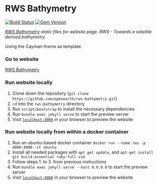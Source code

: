 # RWS Bathymetry

[![Build Status](https://travis-ci.org/pages-themes/cayman.svg?branch=master)](https://travis-ci.org/pages-themes/cayman) [![Gem Version](https://badge.fury.io/rb/jekyll-theme-cayman.svg)](https://badge.fury.io/rb/jekyll-theme-cayman)

*[RWS Bathymetry](https://www.openearth.nl/rws-bathymetry/) static files for website page. RWS - Towards a satellite derived bathymetry.*

Using the Cayman theme as template.

### Go to website
[RWS Bathymetry](https://www.openearth.nl/rws-bathymetry/)

### Run website locally

1. Clone down the repository (`git clone https://github.com/openearth/rws-bathymetry.git`)
2. `cd` into the `rws-bathymetry` directory
3. Run `script/bootstrap` to install the necessary dependencies
4. Run `bundle exec jekyll serve` to start the preview server
5. Visit [`localhost:4000`](http://localhost:4000) in your browser to preview the website

### Run website locally from within a docker container
 
1. Run an ubuntu-based docker container `docker run --name rws -p 4000:4000 -it ubuntu`
2. Install all needed packages with `apt get update`, and `apt-get install git build-essential ruby-full vim`
3. Follow steps 1. to 3. from previous instructions
4. Run `bundle exec jekyll serve --host 0.0.0.0` to start the preview server
5. Visit [`localhost:4000`](http://localhost:4000) in your browser to preview the website



